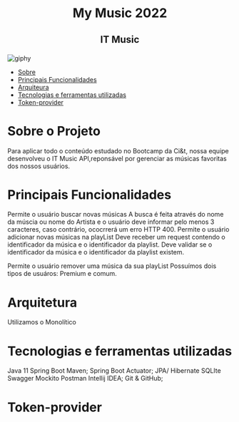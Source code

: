 # <p align="center"> My Music 2022 </p>
## <p align="center"> IT Music </p>

![giphy](https://user-images.githubusercontent.com/108950241/188672723-ec8257ac-a77e-44c1-9e64-aaa2de4d75d5.gif) 
 
  
* [Sobre](#sobre-o-projeto)
* [Principais Funcionalidades](#principais-funcionalidades)
* [Arquiteura](#arquitetura)
* [Tecnologias e ferramentas utilizadas](#tecnologias-e-ferramentas-utilizadas)
* [Token-provider](#token-provider)

# Sobre o Projeto

Para aplicar todo o conteúdo estudado no Bootcamp da Ci&t, nossa equipe desenvolveu o IT Music API,reponsável por gerenciar as músicas favoritas dos nossos usuários.

# Principais Funcionalidades
Permite o usuário buscar novas músicas
  A busca é feita através do nome da múscia ou nome do Artista e o usuário deve informar pelo menos 3 caracteres, caso contrário, ococrrerá um erro HTTP 400.
Permite o usuário adicionar novas músicas na playList
  Deve receber um request contendo o identificador da música e o identificador da playlist.
  Deve validar se o identificador da música e o identificador da playlist existem.

Permite o usuário remover uma música da sua playList
Possuímos dois tipos de usuáros: Premium e comum.

# Arquitetura
Utilizamos o Monolítico

# Tecnologias e ferramentas utilizadas
Java 11
Spring Boot
Maven;
Spring Boot Actuator;
JPA/ Hibernate
SQLIte
Swagger
Mockito
Postman
Intellij IDEA;
Git & GitHub;

# Token-provider

